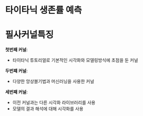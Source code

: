 # 타이타닉 생존률 예측

# 필사커널특징

**첫번째 커널**: 

- 타이타닉 튜토리얼로 기본적인 시각화와 모델링방식에 초점을 둔 커널

**두번쨰 커널**:

- 다양한 앙상블기법과 머신러닝을 사용한 커널

**세번째 커널**:

- 이전 커널과는 다른 시각화 라이브러리를 사용
- 모델의 결과 해석에 대해 시각화를 사용
